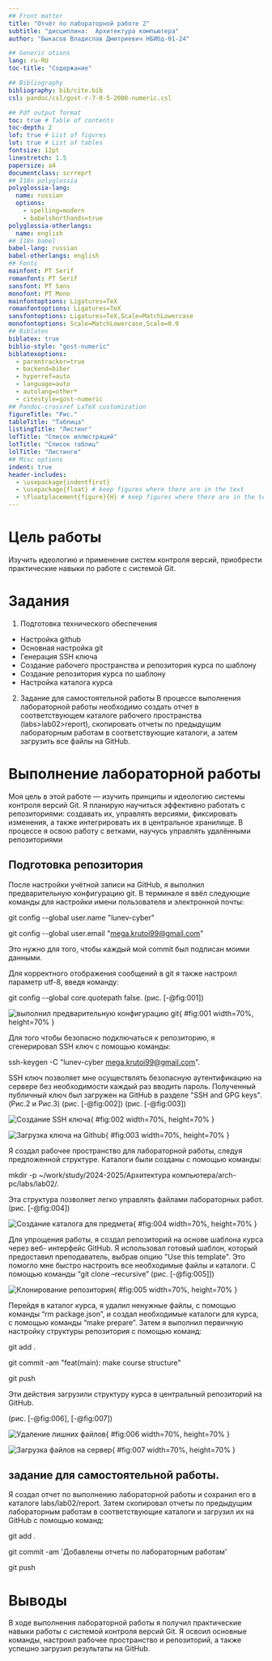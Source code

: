 ```yaml
---
## Front matter
title: "Отчёт по лабораторной работе 2"
subtitle: "дисциплина:	Архитектура компьютера"
author: "Быкасов Владислав Дмитриевич НБИбд-01-24"

## Generic otions
lang: ru-RU
toc-title: "Содержание"

## Bibliography
bibliography: bib/cite.bib
csl: pandoc/csl/gost-r-7-0-5-2008-numeric.csl

## Pdf output format
toc: true # Table of contents
toc-depth: 2
lof: true # List of figures
lot: true # List of tables
fontsize: 12pt
linestretch: 1.5
papersize: a4
documentclass: scrreprt
## I18n polyglossia
polyglossia-lang:
  name: russian
  options:
	- spelling=modern
	- babelshorthands=true
polyglossia-otherlangs:
  name: english
## I18n babel
babel-lang: russian
babel-otherlangs: english
## Fonts
mainfont: PT Serif
romanfont: PT Serif
sansfont: PT Sans
monofont: PT Mono
mainfontoptions: Ligatures=TeX
romanfontoptions: Ligatures=TeX
sansfontoptions: Ligatures=TeX,Scale=MatchLowercase
monofontoptions: Scale=MatchLowercase,Scale=0.9
## Biblatex
biblatex: true
biblio-style: "gost-numeric"
biblatexoptions:
  - parentracker=true
  - backend=biber
  - hyperref=auto
  - language=auto
  - autolang=other*
  - citestyle=gost-numeric
## Pandoc-crossref LaTeX customization
figureTitle: "Рис."
tableTitle: "Таблица"
listingTitle: "Листинг"
lofTitle: "Список иллюстраций"
lotTitle: "Список таблиц"
lolTitle: "Листинги"
## Misc options
indent: true
header-includes:
  - \usepackage{indentfirst}
  - \usepackage{float} # keep figures where there are in the text
  - \floatplacement{figure}{H} # keep figures where there are in the text
---
```


# Цель работы

Изучить идеологию и применение систем контроля версий, приобрести практические навыки по работе с системой Git.

# Задания

1.	Подготовка технического обеспечения
-	Настройка github
-	Основная настройка git
-	Генерация SSH ключа
-	Создание рабочего пространства и репозитория курса по шаблону
-	Создание репозитория курса по шаблону
-	Настройка каталога курса

2.	Задание для самостоятельной работы В процессе выполнения лабораторной работы необходимо создать отчет в соответствующем каталоге рабочего пространства (labs>lab02>report), скопировать отчеты по предыдущим лабораторным работам в соответствующие каталоги, а затем загрузить все файлы на GitHub.


# Выполнение лабораторной работы

Моя цель в этой работе — изучить принципы и идеологию системы контроля версий Git. Я планирую научиться эффективно работать с репозиториями: создавать их, управлять версиями, фиксировать изменения, а также интегрировать их в центральное хранилище. В процессе я освою работу с ветками, научусь управлять удалёнными репозиториями

## Подготовка репозитория

После настройки учётной записи на GitHub, я выполнил предварительную конфигурацию git. В терминале я ввёл следующие команды для настройки имени пользователя и электронной почты:

git config --global user.name "lunev-cyber"

git config --global user.email "mega.krutoi99@gmail.com"

Это нужно для того, чтобы каждый мой commit был подписан моими данными.

Для корректного отображения сообщений в git я также настроил параметр utf-8, введя команду:

git config --global core.quotepath false. (рис. [-@fig:001])

![выполнил предварительную конфигурацию git](image/01.png){ #fig:001 width=70%, height=70% }

Для того чтобы безопасно подключаться к репозиторию, я сгенерировал SSH ключ с помощью команды:
 
ssh-keygen -C "lunev-cyber <mega.krutoi99@gmail.com>".

SSH ключ позволяет мне осуществлять безопасную аутентификацию на сервере без необходимости каждый раз вводить пароль. Полученный публичный ключ был загружен на GitHub в разделе "SSH and GPG keys".(Рис.2 и Рис.3)
(рис. [-@fig:002]) (рис. [-@fig:003])

![Создание SSH ключа](image/02.png){ #fig:002 width=70%, height=70% }

![Загрузка ключа на Github](image/03.png){ #fig:003 width=70%, height=70% }


Я создал рабочее пространство для лабораторной работы, следуя предложенной структуре. Каталоги были созданы с помощью команды:

mkdir -p ~/work/study/2024-2025/Архитектура компьютера/arch-pc/labs/lab02/. 

Эта структура позволяет легко управлять файлами лабораторных работ.
(рис. [-@fig:004])

![Создание каталога для предмета](image/04.png){ #fig:004 width=70%, height=70% }

Для упрощения работы, я создал репозиторий на основе шаблона курса через веб- интерфейс GitHub. Я использовал готовый шаблон, который предоставил преподаватель, выбрав опцию "Use this template". Это помогло мне быстро настроить все необходимые файлы и каталоги. С помощью команды “git clone –recursive”
(рис. [-@fig:005]])

![Клонирование репозитория](image/05.png){ #fig:005 width=70%, height=70% }


Перейдя в каталог курса, я удалил ненужные файлы, с помощью команды “rm package.json”, и создал необходимые каталоги для курса, с помощью команды “make prepare”. Затем я выполнил первичную настройку структуры репозитория с помощью команд:

git add .

git commit -am "feat(main): make course structure" 

git push

Эти действия загрузили структуру курса в центральный репозиторий на GitHub.

(рис. [-@fig:006], [-@fig:007])

![Удаление лишних файлов](image/06.png){ #fig:006 width=70%, height=70% }

![Загрузка файлов на сервер](image/07.png){ #fig:007 width=70%, height=70% }

## задание для самостоятельной работы. 

Я создал отчет по выполнению лабораторной работы и сохранил его в каталоге
labs/lab02/report.
Затем скопировал отчеты по предыдущим лабораторным работам в соответствующие каталоги и загрузил их на GitHub с помощью команд:

git add .

git commit -am 'Добавлены отчеты по лабораторным работам'

git push

# Выводы

В ходе выполнения лабораторной работы я получил практические навыки работы с системой контроля версий Git. Я освоил основные команды, настроил рабочее пространство и репозиторий, а также успешно загрузил результаты на GitHub.
